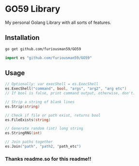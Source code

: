 
# GO59 Library 

My personal Golang Library with all sorts of features.


## Installation


```bash
go get github.com/furiousman59/GO59
```

```go
import es "github.com/furiousman59/GO59"
```
## Usage

```go
// Optionally: var execShell = es.ExecShell
es.ExecShell("command", bool, "args", "arg2", "arg etc")
// If bool is false, print command output, otherwise, don't.

// Strip a string of blank lines
es.Strip(string)

// Check if file or path exist, returns bool 
es.FileExists(string)

// Generate random (int) long string
es.StringRNG(int)

// Join paths together
es.Join("path", "path2, "path_etc")
```

### Thanks readme.so for this readme!!
